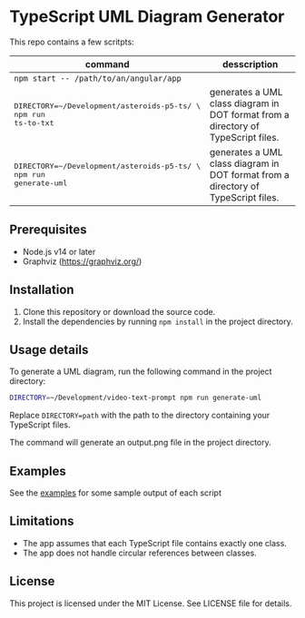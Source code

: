 # TypeScript UML Diagram Generator

This repo contains a few scritpts:

|command | desscription|
|--------|-------------|
| `npm start -- /path/to/an/angular/app`
|<pre>DIRECTORY=~/Development/asteroids-p5-ts/ \\<br/>npm run ts-to-txt</pre>| generates a UML class diagram in DOT format from a directory of TypeScript files.
|<pre>DIRECTORY=~/Development/asteroids-p5-ts/ \\<br/>npm run generate-uml</pre>| generates a UML class diagram in DOT format from a directory of TypeScript files.

## Prerequisites

- Node.js v14 or later
- Graphviz (https://graphviz.org/)

## Installation

1. Clone this repository or download the source code.
2. Install the dependencies by running `npm install` in the project directory.

## Usage details

To generate a UML diagram, run the following command in the project directory:

```bash
DIRECTORY=~/Development/video-text-prompt npm run generate-uml
```

Replace `DIRECTORY=path` with the path to the directory containing your TypeScript files.

The command will generate an output.png file in the project directory.

## Examples

See the [examples](./examples/) for some sample output of each script

## Limitations

- The app assumes that each TypeScript file contains exactly one class.
- The app does not handle circular references between classes.

## License

This project is licensed under the MIT License. See LICENSE file for details.
